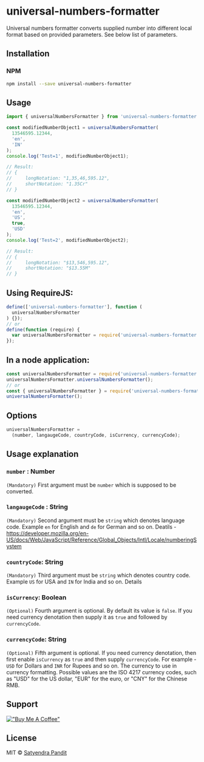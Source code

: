 # universal-numbers-formatter

Universal numbers formatter converts supplied number into different local format based on provided parameters. See below list of parameters.

## Installation

### NPM

```bash
npm install --save universal-numbers-formatter
```

## Usage

```jsx
import { universalNumbersFormatter } from 'universal-numbers-formatter';

const modifiedNumberObject1 = universalNumbersFormatter(
  13546595.12344,
  'en',
  'IN'
);
console.log('Test=1', modifiedNumberObject1);

// Result:
// {
//     longNotation: "1,35,46,595.12",
//     shortNotation: "1.35Cr"
// }

const modifiedNumberObject2 = universalNumbersFormatter(
  13546595.12344,
  'en',
  'US',
  true,
  'USD'
);
console.log('Test=2', modifiedNumberObject2);

// Result:
// {
//     longNotation: "$13,546,595.12",
//     shortNotation: "$13.55M"
// }
```

## Using RequireJS:

```js
define(['universal-numbers-formatter'], function (
  universalNumbersFormatter
) {});
// or
define(function (require) {
  var universalNumbersFormatter = require('universal-numbers-formatter');
});
```

## In a node application:

```js
const universalNumbersFormatter = require('universal-numbers-formatter');
universalNumbersFormatter.universalNumbersFormatter();
// or
const { universalNumbersFormatter } = require('universal-numbers-formatter');
universalNumbersFormatter();
```

## Options

```js
universalNumbersFormatter =
  (number, langaugeCode, countryCode, isCurrency, currencyCode);
```

## Usage explanation

### `number` : Number

`(Mandatory)` First argument must be `number` which is supposed to be converted.

### `langaugeCode` : String

`(Mandatory)` Second argument must be `string` which denotes language code. Example `en` for English and `de` for German and so on. Deatils - https://developer.mozilla.org/en-US/docs/Web/JavaScript/Reference/Global_Objects/Intl/Locale/numberingSystem

### `countryCode`: String

`(Mandatory)` Third argument must be `string` which denotes country code. Example `US` for USA and `IN` for India and so on. Details

### `isCurrency`: Boolean

`(Optional)` Fourth argument is optional. By default its value is `false`. If you need currency denotation then supply it as `true` and followed by `currencyCode`.

### `currencyCode`: String

`(Optional)` Fifth argument is optional. If you need currency denotation, then first enable `isCurrency` as `true` and then supply `currencyCode`. For example - `USD` for Dollars and `INR` for Rupees and so on. The currency to use in currency formatting. Possible values are the ISO 4217 currency codes, such as "USD" for the US dollar, "EUR" for the euro, or "CNY" for the Chinese RMB.

## Support

[!["Buy Me A Coffee"](https://www.buymeacoffee.com/assets/img/custom_images/orange_img.png)](https://www.buymeacoffee.com/satyendra10)

## License

MIT © [Satyendra Pandit](https://github.com/satyendra2013)
